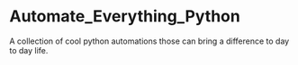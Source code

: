 # Automate_Everything_Python
A collection of cool python automations those can bring a difference to day to day life. 

